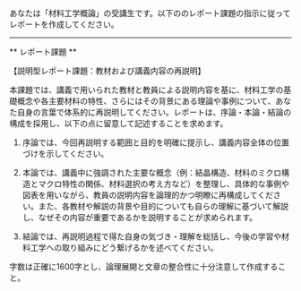 あなたは「材料工学概論」の受講生です。以下ののレポート課題の指示に従ってレポートを作成してください。

---------------------------------------
** レポート課題 **

【説明型レポート課題：教材および講義内容の再説明】

本課題では、講義で用いられた教材と教員による説明内容を基に、材料工学の基礎概念や各主要材料の特性、さらにはその背景にある理論や事例について、あなた自身の言葉で体系的に再説明してください。レポートは、序論・本論・結論の構成を採用し、以下の点に留意して記述することを求めます。

1. 序論では、今回再説明する範囲と目的を明確に提示し、講義内容全体の位置づけを示してください。

2. 本論では、講義中に強調された主要な概念（例：結晶構造、材料のミクロ構造とマクロ特性の関係、材料選択の考え方など）を整理し、具体的な事例や図表を用いながら、教員の説明内容を論理的かつ明瞭に再構成してください。また、各教材や解説の背景や目的についても自らの理解に基づいて解説し、なぜその内容が重要であるかを説明することが求められます。

3. 結論では、再説明過程で得た自身の気づき・理解を総括し、今後の学習や材料工学への取り組みにどう繋げるかを述べてください。

字数は正確に1600字とし、論理展開と文章の整合性に十分注意して作成すること。